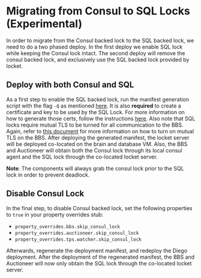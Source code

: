 # Migrating from Consul to SQL Locks (Experimental)

In order to migrate from the Consul backed lock to the SQL backed lock, we need to do a two phased deploy.
In the first deploy we enable SQL lock while keeping the Consul lock intact.
The second deploy will remove the consul backed lock, and exclusively use the SQL backed lock provided by locket.

## Deploy with both Consul and SQL

As a first step to enable the SQL backed lock, run the manifest generation script with the flag `-Q` as mentioned [here](manifest-generation.md#experimental--q-opt-into-using-sql-locket-service).
It is also **required** to create a certificate and key to be used by the SQL Lock. For more information on how to generate those certs, follow the instructions [here](tls-configuration.md). Also note that SQL locks require mutual TLS to be turned for all communication to the BBS. Again, refer to [this document](tls-configuration.md) for more information on how to turn on mutual TLS on the BBS.
After deploying the generated manifest, the locket server will be deployed co-located on the brain and database VM.
Also, the BBS and Auctioneer will obtain both the Consul lock through its local consul agent and the SQL lock through the co-located locket server.

**Note**: The components will always grab the consul lock prior to the SQL lock in order to prevent deadlock.

## Disable Consul Lock

In the final step, to disable Consul backed lock, set the following properties
to `true` in your property overrides stub:

* `property_overrides.bbs.skip_consul_lock`
* `property_overrides.auctioneer.skip_consul_lock`
* `property_overrides.tps.watcher.skip_consul_lock`

Afterwards, regenerate the deployment manifest, and redeploy the Diego deployment.
After the deployment of the regenerated manifest, the BBS and Auctioneer will now
only obtain the SQL lock through the co-located locket server.

